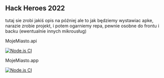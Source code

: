## Hack Heroes 2022
tutaj sie zrobi jakiś opis na później
ale to jak będziemy wystawiac apke, narazie zrobie projekt, i potem ogarniemy repa, pewnie osobne do frontu i backu (ewentualnie innych mikrousług)

MojeMiasto.api

[![Node.js CI](https://github.com/MojeMiasto/MojeMiasto.api/actions/workflows/node.js.yml/badge.svg)](https://github.com/MojeMiasto/MojeMiasto.api/actions/workflows/node.js.yml)

MojeMiasto.app

[![Node.js CI](https://github.com/MojeMiasto/MojeMiasto.app/actions/workflows/node.js.yml/badge.svg)](https://github.com/MojeMiasto/MojeMiasto.app/actions/workflows/node.js.yml)

<!--

**Here are some ideas to get you started:**

🙋‍♀️ A short introduction - what is your organization all about?
🌈 Contribution guidelines - how can the community get involved?
👩‍💻 Useful resources - where can the community find your docs? Is there anything else the community should know?
🍿 Fun facts - what does your team eat for breakfast?
🧙 Remember, you can do mighty things with the power of [Markdown](https://docs.github.com/github/writing-on-github/getting-started-with-writing-and-formatting-on-github/basic-writing-and-formatting-syntax)
-->
